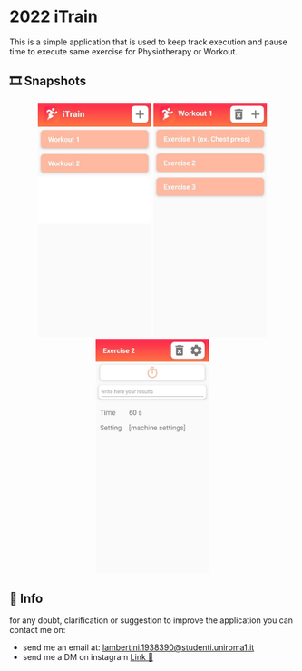 # 2022 iTrain

This is a simple application that is used to keep track execution and pause time to execute same exercise for Physiotherapy or Workout.

## 🎞️ Snapshots

<p align="center">
  <img src="./READMEimages/MainActivity.png" width="200">
  <img src="./READMEimages/TrainingActivity.png" width="200">
  <img src="./READMEimages/ExerciseActivity.png" width="200">
</p>

## 🙋 Info

for any doubt, clarification or suggestion to improve the application you can contact me on:

-   send me an email at: lambertini.1938390@studenti.uniroma1.it
-   send me a DM on instagram [Link 🔗](https://www.instagram.com/lambertinialessandro/)

